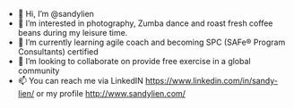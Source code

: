 - 👋 Hi, I’m @sandylien
- 👀 I’m interested in photography, Zumba dance and roast fresh coffee beans during my leisure time. 
- 🌱 I’m currently learning agile coach and becoming SPC (SAFe® Program Consultants) certified
- 💞️ I’m looking to collaborate on provide free exercise in a global community
- 📫 You can reach me via LinkedIN https://www.linkedin.com/in/sandy-lien/ or my profile http://www.sandylien.com/

<!---
sandylien/sandylien is a ✨ special ✨ repository because its `README.md` (this file) appears on your GitHub profile.
You can click the Preview link to take a look at your changes.
--->
